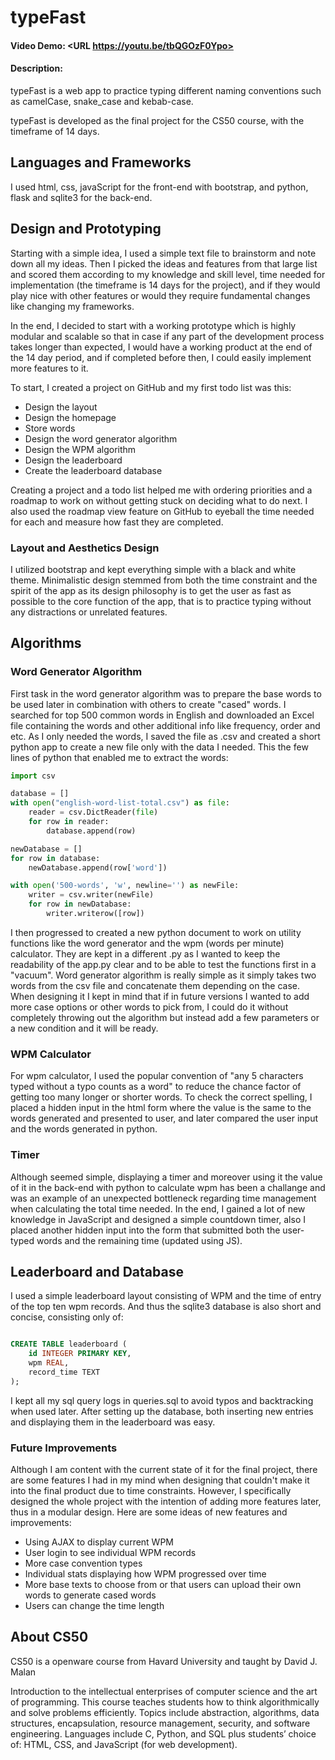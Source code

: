 # typeFast
#### Video Demo:  <URL https://youtu.be/tbQGOzF0Ypo>
#### Description:

typeFast is a web app to practice typing different naming conventions such as camelCase, snake_case and kebab-case.

typeFast is developed as the final project for the CS50 course, with the timeframe of 14 days.

## Languages and Frameworks

I used html, css, javaScript for the front-end with bootstrap, and python, flask and sqlite3 for the back-end.

## Design and Prototyping

Starting with a simple idea, I used a simple text file to brainstorm and note down all my ideas.
Then I picked the ideas and features from that large list and scored them according to my knowledge and skill level,
time needed for implementation (the timeframe is 14 days for the project), and if they would play nice with other features 
or would they require fundamental changes like changing my frameworks. 

In the end, I decided to start with a working prototype which is highly modular and scalable so that in case if any part of the development
process takes longer than expected, I would have a working product at the end of the 14 day period, and if completed before then,
I could easily implement more features to it.

To start, I created a project on GitHub and my first todo list was this:

-	Design the layout
-   Design the homepage
-	Store words
-	Design the word generator algorithm
-	Design the WPM algorithm
-	Design the leaderboard
-	Create the leaderboard database

Creating a project and a todo list helped me with ordering priorities and a roadmap to work on without getting stuck on deciding what to do next.
I also used the roadmap view feature on GitHub to eyeball the time needed for each and measure how fast they are completed.

### Layout and Aesthetics Design

I utilized bootstrap and kept everything simple with a black and white theme. Minimalistic design stemmed from both the time constraint 
and the spirit of the app as its design philosophy is to get the user as fast as possible to the core function of the app, that is to practice 
typing without any distractions or unrelated features.

## Algorithms

### Word Generator Algorithm

First task in the word generator algorithm was to prepare the base words to be used later in combination with others to create "cased" words.
I searched for top 500 common words in English and downloaded an Excel file containing the words and other additional info like frequency, order and etc. As I only needed the words, I saved the file as .csv and created a short python app to create a new file only with the data I needed. This the few lines of python that enabled me to extract the words:
```python
import csv

database = []
with open("english-word-list-total.csv") as file:
    reader = csv.DictReader(file)
    for row in reader:
        database.append(row)

newDatabase = []
for row in database:
    newDatabase.append(row['word'])

with open('500-words', 'w', newline='') as newFile:
    writer = csv.writer(newFile)
    for row in newDatabase:
        writer.writerow([row])

```

I then progressed to created a new python document to work on utility functions like the word generator and the wpm (words per minute) calculator. They are kept in a different .py as I wanted to keep the readability of the app.py clear and to be able to test the functions first in a "vacuum".
Word generator algorithm is really simple as it simply takes two words from the csv file and concatenate them depending on the case. When designing it I kept in mind that if in future versions I wanted to add more case options or other words to pick from, I could do it without completely throwing out the algorithm but instead add a few parameters or a new condition and it will be ready.

### WPM Calculator

For wpm calculator, I used the popular convention of "any 5 characters typed without a typo counts as a word" to reduce the chance factor of getting too many longer or shorter words. To check the correct spelling, I placed a hidden input in the html form where the value is the same to the words generated and presented to user, and later compared the user input and the words generated in python.

### Timer

Although seemed simple, displaying a timer and moreover using it the value of it in the back-end with python to calculate wpm has been a challange and was an example of an unexpected bottleneck regarding time management when calculating the total time needed. In the end, I gained a lot of new knowledge in JavaScript and designed a simple countdown timer, also I placed another hidden input into the form that submitted both the user-typed words and the remaining time (updated using JS).

## Leaderboard and Database

I used a simple leaderboard layout consisting of WPM and the time of entry of the top ten wpm records. And thus the sqlite3 database is also short and concise, consisting only of:

```SQL

CREATE TABLE leaderboard (
    id INTEGER PRIMARY KEY,
    wpm REAL,
    record_time TEXT
);

```

I kept all my sql query logs in queries.sql to avoid typos and backtracking when used later. 
After setting up the database, both inserting new entries and displaying them in the leaderboard was easy. 

### Future Improvements
Although I am content with the current state of it for the final project, there are some features I had in my mind when designing that couldn't make it into the final product due to time constraints. However, I specifically designed the whole project with the intention of adding more features later, thus in a modular design. Here are some ideas of new features and improvements:
- Using AJAX to display current WPM
- User login to see individual WPM records
- More case convention types
- Individual stats displaying how WPM progressed over time
- More base texts to choose from or that users can upload their own words to generate cased words
- Users can change the time length

## About CS50
CS50 is a openware course from Havard University and taught by David J. Malan

Introduction to the intellectual enterprises of computer science and the art of programming. This course teaches students how to think algorithmically and solve problems efficiently. Topics include abstraction, algorithms, data structures, encapsulation, resource management, security, and software engineering. Languages include C, Python, and SQL plus students’ choice of: HTML, CSS, and JavaScript (for web development).